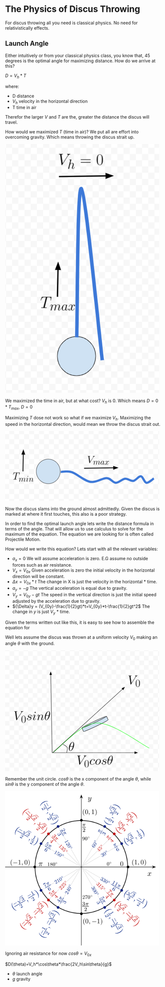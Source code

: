 # The Physics of Discus Throwing

For discus throwing all you need is classical physics. No need for relativistically effects.

## Launch Angle

Either intuitively or from your classical physics class, you know that, 45 degrees is the optimal angle for maximizing distance. How do we arrive at this?

$D=V_h*T$

where:

- D distance
- $V_h$ velocity in the horizontal direction
- T time in air

Therefor the larger $V$ and $T$ are the, greater the distance the discus will travel.

How would we maximized $T$ (time in air)? We put all are effort into overcoming gravity. Which means throwing the discus strait up.

<img src="https://raw.githubusercontent.com/nmharmon8/TheAdventuresOfAliceAndBobPosts/main/posts/post_assets/discus/D_Up.png" width=500/>

We maximized the time in air, but at what cost? $V_h$ is 0. Which means $D=0*T_{max}$, $D=0$

Maximizing $T$ dose not work so what if we maximize $V_h$. Maximizing the speed in the horizontal direction, would mean we throw the discus strait out. 

<img src="https://raw.githubusercontent.com/nmharmon8/TheAdventuresOfAliceAndBobPosts/main/posts/post_assets/discus/D_h.png" width=500/>

Now the discus slams into the ground almost admittedly. Given the discus is marked at where it first touches, this also is a poor strategy.



In order to find the optimal launch angle lets write the distance formula in terms of the angle. That will allow us to use calculus to solve for the maximum of the equation. The equation we are looking for is often called Projectile Motion.


How would we write this equation? Lets start with all the relevant variables:

- $a_x=0$ We will assume acceleration is zero. E.G assume no outside forces such as air resistance.
- $V_x=V_{0x}$ Given acceleration is zero the initial velocity in the horizontal direction will be constant.
- ${\Delta}x = V_{0x}*t$ The change in X is just the velocity in the horizontal * time.
- $a_y=-g$ The vertical acceleration is equal due to gravity.
- $V_y=V_{0y} - gt$ The speed in the vertical direction is just the initial speed adjusted by the acceleration due to gravity. 
- ${\Delta}y = (V_{0y}-\frac{1}{2}gt)*t=V_{0y}*t-\frac{1}{2}gt^2$ The change in $y$ is just $V_y$ * time.

Given the terms written out like this, it is easy to see how to assemble the equation for  

Well lets assume the discus was thrown at a uniform velocity $V_0$ making an angle $\theta$ with the ground.


<img src="https://raw.githubusercontent.com/nmharmon8/TheAdventuresOfAliceAndBobPosts/main/posts/post_assets/discus/proM.png" width=500/>


Remember the unit circle. $cos\theta$ is the x component of the angle $\theta$, while $sin\theta$ is the y component of the angle $\theta$. 

<img src="https://raw.githubusercontent.com/nmharmon8/TheAdventuresOfAliceAndBobPosts/main/posts/post_assets/discus/unitc.png" width=500/>

Ignoring air resistance for now $cos\theta=V_{0x}$

 


$D(\theta)=V_h*\cos\theta*\frac{2V_h\sin\theta}{g}$

- $\theta$ launch angle
- $g$ gravity

